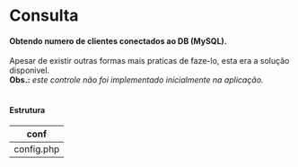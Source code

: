 # Consulta

#### Obtendo numero de clientes conectados ao DB (MySQL).
Apesar de existir outras formas mais praticas de faze-lo, esta era a solução disponivel.<br>
**Obs.:** _este controle não foi implementado inicialmente na aplicação._<br>
<br>

#### Estrutura
|    conf    |
|------------|
| config.php |
